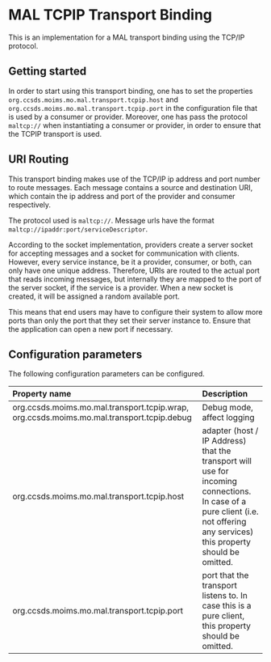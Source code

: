 # MAL TCPIP Transport Binding
This is an implementation for a MAL transport binding using the TCP/IP protocol.

## Getting started
In order to start using this transport binding, one has to set the properties `org.ccsds.moims.mo.mal.transport.tcpip.host` and `org.ccsds.moims.mo.mal.transport.tcpip.port` in the configuration file that is used by a consumer or provider. Moreover, one has pass the protocol `maltcp://` when instantiating a consumer or provider, in order to ensure that the TCPIP transport is used.

## URI Routing
This transport binding makes use of the TCP/IP ip address and port number to route messages. Each message contains
a source and destination URI, which contain the ip address and port of the provider and consumer respectively. 

The protocol used is `maltcp://`. Message urls have the format `maltcp://ipaddr:port/serviceDescriptor`.

According to the socket implementation, providers create a server socket for accepting messages and a socket for communication with clients.
However, every service instance, be it a provider, consumer, or both, can only have one unique address. Therefore, URIs are routed 
to the actual port that reads incoming messages, but internally they are mapped to the port of the server socket, if the service
is a provider. When a new socket is created, it will be assigned a random available port.

This means that end users may have to configure their system to allow more ports than only the port that they set their server instance to.
Ensure that the application can open a new port if necessary.

## Configuration parameters
The following configuration parameters can be configured.

| Property name		| Description |
|:------------------|:------------|
| org.ccsds.moims.mo.mal.transport.tcpip.wrap, org.ccsds.moims.mo.mal.transport.tcpip.debug | Debug mode, affect logging |
| org.ccsds.moims.mo.mal.transport.tcpip.host | adapter (host / IP Address) that the transport will use for incoming connections. In case of a pure client (i.e. not offering any services) this property should be omitted. |
| org.ccsds.moims.mo.mal.transport.tcpip.port | port that the transport listens to. In case this is a pure client, this property should be omitted. |
